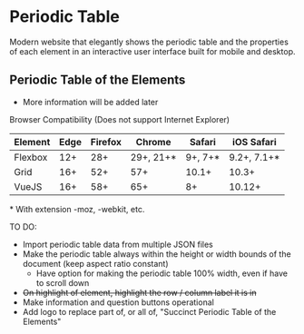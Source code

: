 # Periodic Table
Modern website that elegantly shows the periodic table and the properties of each element in an interactive user interface built for mobile and desktop.
## Periodic Table of the Elements
* More information will be added later

Browser Compatibility (Does not support Internet Explorer)

Element   | Edge    | Firefox | Chrome    | Safari   | iOS Safari
----      | ----    | ------- | -------   | ------   | -----------
Flexbox   | 12+     | 28+     | 29+, 21+* | 9+, 7+*  | 9.2+, 7.1+*
Grid      | 16+     | 52+     | 57+       | 10.1+    | 10.3+
VueJS     | 16+     | 58+     | 65+       | 8+       | 10.12+

\* With extension -moz, -webkit, etc.</br>

TO DO:
* Import periodic table data from multiple JSON files
* Make the periodic table always within the height or width bounds of the document (keep aspect ratio constant)
  * Have option for making the periodic table 100% width, even if have to scroll down
* ~~On highlight of element, highlight the row / column label it is in~~
* Make information and question buttons operational
* Add logo to replace part of, or all of, "Succinct Periodic Table of the Elements"
